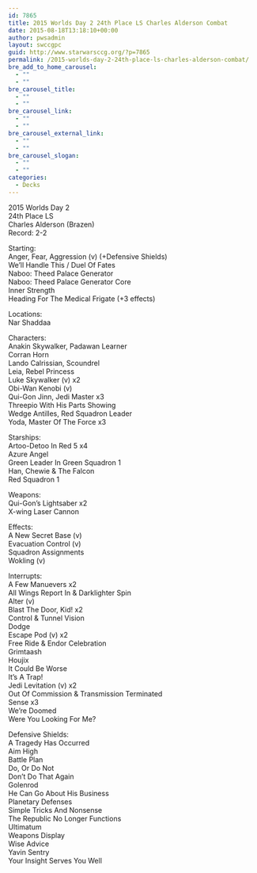 ```yaml
---
id: 7865
title: 2015 Worlds Day 2 24th Place LS Charles Alderson Combat
date: 2015-08-18T13:18:10+00:00
author: pwsadmin
layout: swccgpc
guid: http://www.starwarsccg.org/?p=7865
permalink: /2015-worlds-day-2-24th-place-ls-charles-alderson-combat/
bre_add_to_home_carousel:
  - ""
  - ""
bre_carousel_title:
  - ""
  - ""
bre_carousel_link:
  - ""
  - ""
bre_carousel_external_link:
  - ""
  - ""
bre_carousel_slogan:
  - ""
  - ""
categories:
  - Decks
---
```

2015 Worlds Day 2  
24th Place LS  
Charles Alderson (Brazen)  
Record: 2-2

Starting:  
Anger, Fear, Aggression (v) (+Defensive Shields)  
We&#8217;ll Handle This / Duel Of Fates  
Naboo: Theed Palace Generator  
Naboo: Theed Palace Generator Core  
Inner Strength  
Heading For The Medical Frigate (+3 effects)

Locations:  
Nar Shaddaa

Characters:  
Anakin Skywalker, Padawan Learner  
Corran Horn  
Lando Calrissian, Scoundrel  
Leia, Rebel Princess  
Luke Skywalker (v) x2  
Obi-Wan Kenobi (v)  
Qui-Gon Jinn, Jedi Master x3  
Threepio With His Parts Showing  
Wedge Antilles, Red Squadron Leader  
Yoda, Master Of The Force x3

Starships:  
Artoo-Detoo In Red 5 x4  
Azure Angel  
Green Leader In Green Squadron 1  
Han, Chewie & The Falcon  
Red Squadron 1

Weapons:  
Qui-Gon&#8217;s Lightsaber x2  
X-wing Laser Cannon

Effects:  
A New Secret Base (v)  
Evacuation Control (v)  
Squadron Assignments  
Wokling (v)

Interrupts:  
A Few Manuevers x2  
All Wings Report In & Darklighter Spin  
Alter (v)  
Blast The Door, Kid! x2  
Control & Tunnel Vision  
Dodge  
Escape Pod (v) x2  
Free Ride & Endor Celebration  
Grimtaash  
Houjix  
It Could Be Worse  
It&#8217;s A Trap!  
Jedi Levitation (v) x2  
Out Of Commission & Transmission Terminated  
Sense x3  
We&#8217;re Doomed  
Were You Looking For Me?

Defensive Shields:  
A Tragedy Has Occurred  
Aim High  
Battle Plan  
Do, Or Do Not  
Don&#8217;t Do That Again  
Golenrod  
He Can Go About His Business  
Planetary Defenses  
Simple Tricks And Nonsense  
The Republic No Longer Functions  
Ultimatum  
Weapons Display  
Wise Advice  
Yavin Sentry  
Your Insight Serves You Well